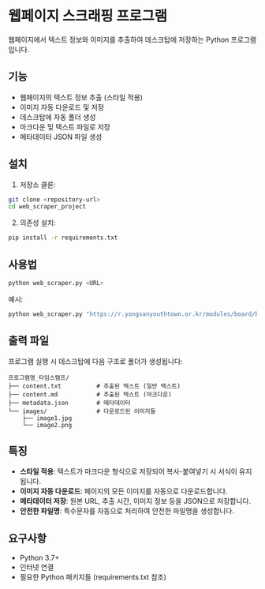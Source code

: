 # 웹페이지 스크래핑 프로그램

웹페이지에서 텍스트 정보와 이미지를 추출하여 데스크탑에 저장하는 Python 프로그램입니다.

## 기능

- 웹페이지의 텍스트 정보 추출 (스타일 적용)
- 이미지 자동 다운로드 및 저장
- 데스크탑에 자동 폴더 생성
- 마크다운 및 텍스트 파일로 저장
- 메타데이터 JSON 파일 생성

## 설치

1. 저장소 클론:
```bash
git clone <repository-url>
cd web_scraper_project
```

2. 의존성 설치:
```bash
pip install -r requirements.txt
```

## 사용법

```bash
python web_scraper.py <URL>
```

예시:
```bash
python web_scraper.py "https://r.yongsanyouthtown.or.kr/modules/board/bd_view.html?no=132&id=apply&p=1&or=bd_order&al=asc"
```

## 출력 파일

프로그램 실행 시 데스크탑에 다음 구조로 폴더가 생성됩니다:

```
프로그램명_타임스탬프/
├── content.txt          # 추출된 텍스트 (일반 텍스트)
├── content.md           # 추출된 텍스트 (마크다운)
├── metadata.json        # 메타데이터
└── images/              # 다운로드된 이미지들
    ├── image1.jpg
    └── image2.png
```

## 특징

- **스타일 적용**: 텍스트가 마크다운 형식으로 저장되어 복사-붙여넣기 시 서식이 유지됩니다.
- **이미지 자동 다운로드**: 페이지의 모든 이미지를 자동으로 다운로드합니다.
- **메타데이터 저장**: 원본 URL, 추출 시간, 이미지 정보 등을 JSON으로 저장합니다.
- **안전한 파일명**: 특수문자를 자동으로 처리하여 안전한 파일명을 생성합니다.

## 요구사항

- Python 3.7+
- 인터넷 연결
- 필요한 Python 패키지들 (requirements.txt 참조)
